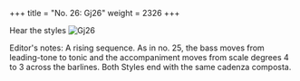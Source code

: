 +++
title = "No. 26: Gj26"
weight = 2326
+++

Hear the styles
![Gj26](/img/026DurDimM.jpg)

Editor's notes: A rising sequence. As in no. 25, the bass moves from leading-tone to tonic and the accompaniment moves from scale degrees 4 to 3 across the barlines. Both Styles end with the same cadenza composta.
